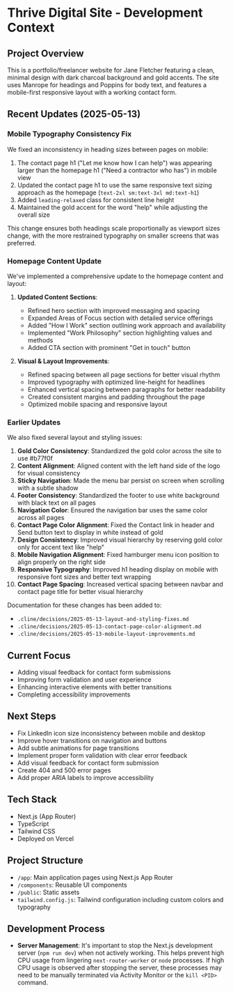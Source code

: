 # Thrive Digital Site - Development Context

## Project Overview
This is a portfolio/freelancer website for Jane Fletcher featuring a clean, minimal design with dark charcoal background and gold accents. The site uses Manrope for headings and Poppins for body text, and features a mobile-first responsive layout with a working contact form.

## Recent Updates (2025-05-13)
### Mobile Typography Consistency Fix
We fixed an inconsistency in heading sizes between pages on mobile:
1. The contact page h1 ("Let me know how I can help") was appearing larger than the homepage h1 ("Need a contractor who has") in mobile view
2. Updated the contact page h1 to use the same responsive text sizing approach as the homepage (`text-2xl sm:text-3xl md:text-h1`)
3. Added `leading-relaxed` class for consistent line height
4. Maintained the gold accent for the word "help" while adjusting the overall size

This change ensures both headings scale proportionally as viewport sizes change, with the more restrained typography on smaller screens that was preferred.

### Homepage Content Update
We've implemented a comprehensive update to the homepage content and layout:

1. **Updated Content Sections**:
   - Refined hero section with improved messaging and spacing
   - Expanded Areas of Focus section with detailed service offerings
   - Added "How I Work" section outlining work approach and availability
   - Implemented "Work Philosophy" section highlighting values and methods
   - Added CTA section with prominent "Get in touch" button

2. **Visual & Layout Improvements**:
   - Refined spacing between all page sections for better visual rhythm
   - Improved typography with optimized line-height for headlines
   - Enhanced vertical spacing between paragraphs for better readability
   - Created consistent margins and padding throughout the page
   - Optimized mobile spacing and responsive layout

### Earlier Updates
We also fixed several layout and styling issues:

1. **Gold Color Consistency**: Standardized the gold color across the site to use #b77f0f
2. **Content Alignment**: Aligned content with the left hand side of the logo for visual consistency
3. **Sticky Navigation**: Made the menu bar persist on screen when scrolling with a subtle shadow
4. **Footer Consistency**: Standardized the footer to use white background with black text on all pages
5. **Navigation Color**: Ensured the navigation bar uses the same color across all pages
6. **Contact Page Color Alignment**: Fixed the Contact link in header and Send button text to display in white instead of gold
7. **Design Consistency**: Improved visual hierarchy by reserving gold color only for accent text like "help"
8. **Mobile Navigation Alignment**: Fixed hamburger menu icon position to align properly on the right side
9. **Responsive Typography**: Improved h1 heading display on mobile with responsive font sizes and better text wrapping
10. **Contact Page Spacing**: Increased vertical spacing between navbar and contact page title for better visual hierarchy

Documentation for these changes has been added to:
- `.cline/decisions/2025-05-13-layout-and-styling-fixes.md`
- `.cline/decisions/2025-05-13-contact-page-color-alignment.md`
- `.cline/decisions/2025-05-13-mobile-layout-improvements.md`

## Current Focus
- Adding visual feedback for contact form submissions
- Improving form validation and user experience
- Enhancing interactive elements with better transitions
- Completing accessibility improvements

## Next Steps
- Fix LinkedIn icon size inconsistency between mobile and desktop
- Improve hover transitions on navigation and buttons
- Add subtle animations for page transitions
- Implement proper form validation with clear error feedback
- Add visual feedback for contact form submission
- Create 404 and 500 error pages
- Add proper ARIA labels to improve accessibility

## Tech Stack
- Next.js (App Router)
- TypeScript
- Tailwind CSS
- Deployed on Vercel

## Project Structure
- `/app`: Main application pages using Next.js App Router
- `/components`: Reusable UI components
- `/public`: Static assets
- `tailwind.config.js`: Tailwind configuration including custom colors and typography

## Development Process
- **Server Management**: It's important to stop the Next.js development server (`npm run dev`) when not actively working. This helps prevent high CPU usage from lingering `next-router-worker` or `node` processes. If high CPU usage is observed after stopping the server, these processes may need to be manually terminated via Activity Monitor or the `kill <PID>` command.
